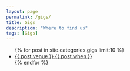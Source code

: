```yaml
---
layout: page
permalink: /gigs/
title: Gigs
description: "Where to find us"
tags: [Gigs]
---
```

<ul class="post-list">
{% for post in site.categories.gigs limit:10 %}
  <li><article><a href="{{ site.url }}{{ post.url }}">{{ post.venue }} <span>{{ post.when }}</span></a></article></li>
{% endfor %}
</ul>
